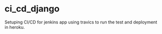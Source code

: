 # ci_cd_django
Setuping CI/CD for jenkins app using travics to run the test
and deployment in heroku.
